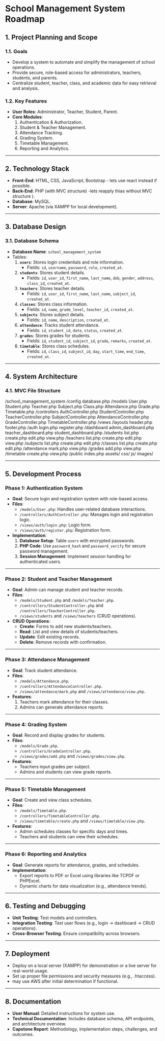 # **School Management System Roadmap**

## **1. Project Planning and Scope**
### **1.1. Goals**
- Develop a system to automate and simplify the management of school operations.
- Provide secure, role-based access for administrators, teachers, students, and parents.
- Centralize student, teacher, class, and academic data for easy retrieval and analysis.

### **1.2. Key Features**
- **User Roles**: Administrator, Teacher, Student, Parent.
- **Core Modules**:
  1. Authentication & Authorization.
  2. Student & Teacher Management.
  3. Attendance Tracking.
  4. Grading System.
  5. Timetable Management.
  6. Reporting and Analytics.

---

## **2. Technology Stack**
- **Front-End**: HTML, CSS, JavaScript, Bootstrap - lets use react instead if possible.
- **Back-End**: PHP (with MVC structure) -lets reapply thias without MVC structure ).
- **Database**: MySQL.
- **Server**: Apache (via XAMPP for local development).

---

## **3. Database Design**
### **3.1. Database Schema**
- **Database Name**: `school_management_system`
- Tables:
  1. **`users`**: Stores login credentials and role information.
     - Fields: `id`, `username`, `password`, `role`, `created_at`.
  2. **`students`**: Stores student details.
     - Fields: `id`, `user_id`, `first_name`, `last_name`, `dob`, `gender`, `address`, `class_id`, `created_at`.
  3. **`teachers`**: Stores teacher details.
     - Fields: `id`, `user_id`, `first_name`, `last_name`, `subject_id`, `created_at`.
  4. **`classes`**: Stores class information.
     - Fields: `id`, `name`, `grade_level`, `teacher_id`, `created_at`.
  5. **`subjects`**: Stores subject details.
     - Fields: `id`, `name`, `description`, `created_at`.
  6. **`attendance`**: Tracks student attendance.
     - Fields: `id`, `student_id`, `date`, `status`, `created_at`.
  7. **`grades`**: Stores grades for students.
     - Fields: `id`, `student_id`, `subject_id`, `grade`, `remarks`, `created_at`.
  8. **`timetable`**: Stores class schedules.
     - Fields: `id`, `class_id`, `subject_id`, `day`, `start_time`, `end_time`, `created_at`.

---

## **4. System Architecture**
### **4.1. MVC File Structure**
/school_management_system 
/config database.php 
/models User.php Student.php Teacher.php Subject.php Class.php Attendance.php Grade.php Timetable.php 
/controllers AuthController.php StudentController.php TeacherController.php SubjectController.php AttendanceController.php GradeController.php TimetableController.php 
/views 
/layouts header.php footer.php 
/auth login.php register.php 
/dashboard admin_dashboard.php teacher_dashboard.php student_dashboard.php 
/students list.php create.php edit.php view.php 
/teachers list.php create.php edit.php view.php 
/subjects list.php create.php edit.php 
/classes list.php create.php edit.php 
/attendance mark.php view.php 
/grades add.php view.php 
/timetable create.php view.php 
/public index.php assets/ css/ js/ images/

---

## **5. Development Process**

### **Phase 1: Authentication System**
- **Goal**: Secure login and registration system with role-based access.
- **Files**:
  - `/models/User.php`: Handles user-related database interactions.
  - `/controllers/AuthController.php`: Manages login and registration logic.
  - `/views/auth/login.php`: Login form.
  - `/views/auth/register.php`: Registration form.
- **Implementation**:
  1. **Database Setup**: Table `users` with encrypted passwords.
  2. **PHP Code**: Use `password_hash` and `password_verify` for secure password management.
  3. **Session Management**: Implement session handling for authenticated users.

---

### **Phase 2: Student and Teacher Management**
- **Goal**: Admin can manage student and teacher records.
- **Files**:
  - `/models/Student.php` and `/models/Teacher.php`.
  - `/controllers/StudentController.php` and `/controllers/TeacherController.php`.
  - `/views/students` and `/views/teachers` (CRUD operations).
- **CRUD Operations**:
  - **Create**: Forms to add new students/teachers.
  - **Read**: List and view details of students/teachers.
  - **Update**: Edit existing records.
  - **Delete**: Remove records with confirmation.

---

### **Phase 3: Attendance Management**
- **Goal**: Track student attendance.
- **Files**:
  - `/models/Attendance.php`.
  - `/controllers/AttendanceController.php`.
  - `/views/attendance/mark.php` and `/views/attendance/view.php`.
- **Features**:
  1. Teachers mark attendance for their classes.
  2. Admins can generate attendance reports.

---

### **Phase 4: Grading System**
- **Goal**: Record and display grades for students.
- **Files**:
  - `/models/Grade.php`.
  - `/controllers/GradeController.php`.
  - `/views/grades/add.php` and `/views/grades/view.php`.
- **Features**:
  - Teachers input grades per subject.
  - Admins and students can view grade reports.

---

### **Phase 5: Timetable Management**
- **Goal**: Create and view class schedules.
- **Files**:
  - `/models/Timetable.php`.
  - `/controllers/TimetableController.php`.
  - `/views/timetable/create.php` and `/views/timetable/view.php`.
- **Features**:
  - Admin schedules classes for specific days and times.
  - Teachers and students can view their schedules.

---

### **Phase 6: Reporting and Analytics**
- **Goal**: Generate reports for attendance, grades, and schedules.
- **Implementation**:
  - Export reports to PDF or Excel using libraries like TCPDF or PHPExcel.
  - Dynamic charts for data visualization (e.g., attendance trends).

---

## **6. Testing and Debugging**
- **Unit Testing**: Test models and controllers.
- **Integration Testing**: Test user flows (e.g., login -> dashboard -> CRUD operations).
- **Cross-Browser Testing**: Ensure compatibility across browsers.

---

## **7. Deployment**
- Deploy on a local server (XAMPP) for demonstration or a live server for real-world usage.
- Set up proper file permissions and security measures (e.g., .htaccess).
- may use AWS after initial determination if functional.

---

## **8. Documentation**
- **User Manual**: Detailed instructions for system use.
- **Technical Documentation**: Includes database schema, API endpoints, and architecture overview.
- **Capstone Report**: Methodology, implementation steps, challenges, and outcomes.
